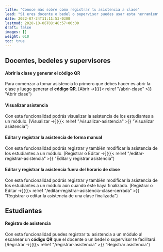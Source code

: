 ```yaml
---
title: "Conoce más sobre cómo registrar tu asistencia a clase"
lead: "Si eres docente o bedel o supervisor puedes usar esta herramienta ya sea para registrar tu asistencia o para habilitar el registro de asistencia a los estudiantes a un módulo mediante un código QR. Si eres estudiante podrás registrar tu asistencia al escanear el código QR que el docente o el bedel o supervisor te facilite."
date: 2022-07-24T11:11:53-0300
lastmod: 2020-10-06T08:48:57+00:00
draft: false
images: []
weight: 010
toc: true
---
```


## Docentes, bedeles y supervisores

#### Abrir la clase y generar el código QR

Para comenzar a tomar asistencia lo primero que debes hacer es abrir la clase y luego generar el **código QR**. [Abrir →]({{< relref "/abrir-clase" >}} "Abrir clase")


#### Visualizar asistencia

Con esta funcionalidad podrás visualizar la asistencia de los estudiantes a un módulo. [Visualizar →]({{< relref "/visualizar-asistencia" >}} "Visualizar asistencia")

#### Editar y registrar la asistencia de forma manual

Con esta funcionalidad podrás registrar y también modificar la asistencia de los estudiantes a un módulo. [Registrar o Editar →]({{< relref "/editar-registrar-asistencia" >}} "Editar y registrar asistencia")

#### Editar y registrar la asistencia fuera del horario de clase

Con esta funcionalidad podrás registrar y también modificar la asistencia de los estudiantes a un módulo aún cuando éste haya finalizado. [Registrar o Editar →]({{< relref "/editar-registrar-asistencia-clase-cerrada" >}} "Registrar o editar la asistencia de una clase finalizada")

## Estudiantes

#### Registro de asistencia

Con esta funcionalidad puedes registrar tu asistencia a un módulo al escanear un **código QR** que el docente o un bedel o supervisor te facilitará. [Registrar →]({{< relref "/registrar-asistencia" >}} "Registrar asistencia")